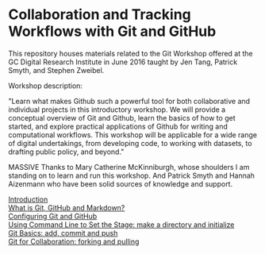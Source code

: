# Collaboration and Tracking Workflows with Git and GitHub

This repository houses materials related to the Git Workshop offered at the GC Digital Research Institute in June 2016 taught by Jen Tang, Patrick Smyth, and Stephen Zweibel.

Workshop description:

"Learn what makes Github such a powerful tool for both collaborative and individual projects in this introductory workshop. We will provide a conceptual overview of Git and Github, learn the basics of how to get started, and explore practical applications of Github for writing and computational workflows. This workshop will be applicable for a wide range of digital undertakings, from developing code, to working with datasets, to drafting public policy, and beyond."

MASSIVE Thanks to Mary Catherine McKinniburgh, whose shoulders I am standing on to learn and run this workshop. And Patrick Smyth and Hannah Aizenmann who have been solid sources of knowledge and support.


[Introduction](1_outline.md)  
[What is Git, GitHub and Markdown?](2_conceptOverview.md)  
[Configuring Git and GitHub](3_gitConfig.md)  
[Using Command Line to Set the Stage: make a directory and initialize](4_commandLine.md)  
[Git Basics: add, commit and push](5_gitAction.md)  
[Git for Collaboration: forking and pulling](6_forkPull.md)  
